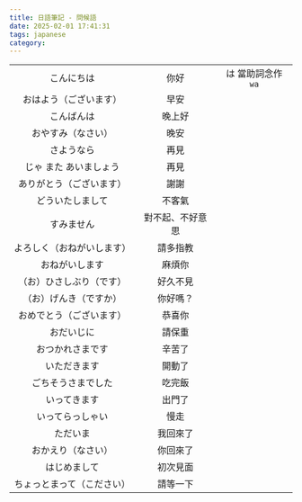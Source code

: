 ```yaml
---
title: 日語筆記 - 問候語
date: 2025-02-01 17:41:31
tags: japanese
category:
---
```


|                            |                  |                    |
| :------------------------: | :--------------: | :----------------: |
|         こんにちは         |       你好       | は 當助詞念作 `wa` |
|   おはよう（ございます）   |       早安       |                    |
|         こんばんは         |      晚上好      |                    |
|     おやすみ（なさい）     |       晚安       |                    |
|         さようなら         |       再見       |                    |
|   じゃ また あいましょう   |       再見       |                    |
|  ありがとう（ございます）  |       謝謝       |                    |
|      どういたしまして      |      不客氣      |                    |
|         すみません         | 對不起、不好意思 |                    |
| よろしく（おねがいします） |     請多指教     |                    |
|       おねがいします       |      麻煩你      |                    |
|  （お）ひさしぶり（です）  |     好久不見     |                    |
|   （お）げんき（ですか）   |     你好嗎？     |                    |
|  おめでとう（ございます）  |      恭喜你      |                    |
|         おだいじに         |      請保重      |                    |
|      おつかれさまです      |      辛苦了      |                    |
|        いただきます        |      開動了      |                    |
|     ごちそうさまでした     |      吃完飯      |                    |
|        いってきます        |      出門了      |                    |
|      いってらっしゃい      |       慢走       |                    |
|          ただいま          |     我回來了     |                    |
|     おかえり（なさい）     |     你回來了     |                    |
|        はじめまして        |     初次見面     |                    |
| ちょっとまって（こださい） |     請等一下     |                    |
